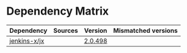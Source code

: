 # Dependency Matrix

Dependency | Sources | Version | Mismatched versions
---------- | ------- | ------- | -------------------
[jenkins-x/jx](https://github.com/jenkins-x/jx.git) |  | [2.0.498](https://github.com/jenkins-x/jx/releases/tag/v2.0.498) | 
